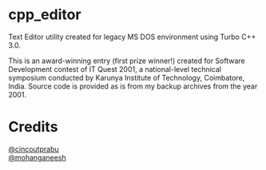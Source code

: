 # cpp_editor

Text Editor utility created for legacy MS DOS environment using Turbo C++ 3.0.

This is an award-winning entry (first prize winner!) created for Software Development contest of IT Quest 2001, a national-level technical symposium conducted by Karunya Institute of Technology, Coimbatore, India. Source code is provided as is from my backup archives from the year 2001.

# Credits

[@cincoutprabu](https://github.com/cincoutprabu)  
[@mohanganeesh](https://github.com/mohanganeesh)
